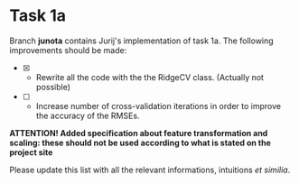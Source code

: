# Task 1a
Branch **junota** contains Jurij's implementation of task 1a. The following improvements should be made:
* [x] *  Rewrite all the code with the the RidgeCV class. (Actually not possible)
* [ ] *  Increase number of cross-validation iterations in order to improve the accuracy of the RMSEs. 

**ATTENTION! Added specification about feature transformation and scaling: these should not be used according to what is stated on the project site**

Please update this list with all the relevant informations, intuitions *et similia*.